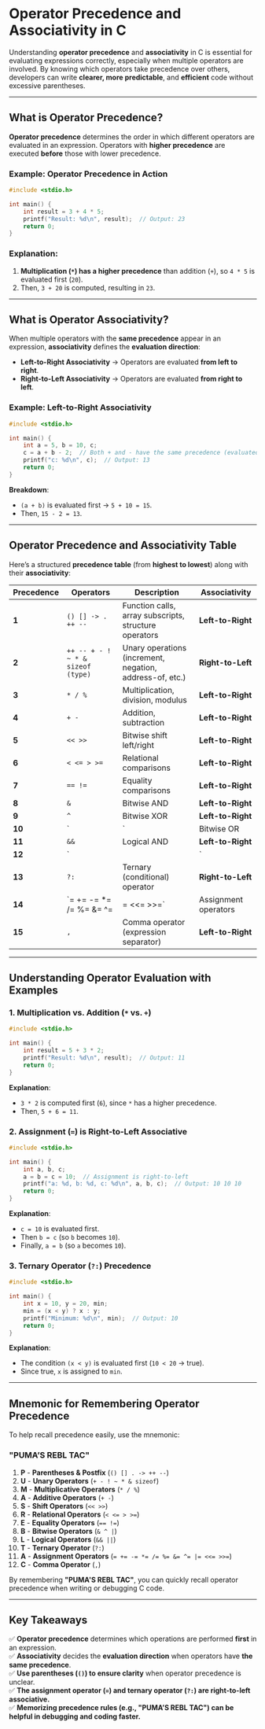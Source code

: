 # **Operator Precedence and Associativity in C**

Understanding **operator precedence** and **associativity** in C is essential for evaluating expressions correctly, especially when multiple operators are involved. By knowing which operators take precedence over others, developers can write **clearer, more predictable**, and **efficient** code without excessive parentheses.

---

## **What is Operator Precedence?**

**Operator precedence** determines the order in which different operators are evaluated in an expression. Operators with **higher precedence** are executed **before** those with lower precedence.

### **Example: Operator Precedence in Action**

```c
#include <stdio.h>

int main() {
    int result = 3 + 4 * 5;
    printf("Result: %d\n", result);  // Output: 23
    return 0;
}
```

### **Explanation**:

1. **Multiplication (`*`) has a higher precedence** than addition (`+`), so `4 * 5` is evaluated first (`20`).
2. Then, `3 + 20` is computed, resulting in `23`.

---

## **What is Operator Associativity?**

When multiple operators with the **same precedence** appear in an expression, **associativity** defines the **evaluation direction**:

- **Left-to-Right Associativity** → Operators are evaluated **from left to right**.
- **Right-to-Left Associativity** → Operators are evaluated **from right to left**.

### **Example: Left-to-Right Associativity**

```c
#include <stdio.h>

int main() {
    int a = 5, b = 10, c;
    c = a + b - 2;  // Both + and - have the same precedence (evaluated from left to right)
    printf("c: %d\n", c);  // Output: 13
    return 0;
}
```

**Breakdown**:

- `(a + b)` is evaluated first → `5 + 10 = 15`.
- Then, `15 - 2 = 13`.

---

## **Operator Precedence and Associativity Table**

Here’s a structured **precedence table** (from **highest to lowest**) along with their **associativity**:

| **Precedence** | **Operators**                     | **Description**                                          | **Associativity**    |
| -------------- | --------------------------------- | -------------------------------------------------------- | -------------------- |
| **1**          | `() [] -> . ++ --`                | Function calls, array subscripts, structure operators    | **Left-to-Right**    |
| **2**          | `++ -- + - ! ~ * & sizeof (type)` | Unary operations (increment, negation, address-of, etc.) | **Right-to-Left**    |
| **3**          | `* / %`                           | Multiplication, division, modulus                        | **Left-to-Right**    |
| **4**          | `+ -`                             | Addition, subtraction                                    | **Left-to-Right**    |
| **5**          | `<< >>`                           | Bitwise shift left/right                                 | **Left-to-Right**    |
| **6**          | `< <= > >=`                       | Relational comparisons                                   | **Left-to-Right**    |
| **7**          | `== !=`                           | Equality comparisons                                     | **Left-to-Right**    |
| **8**          | `&`                               | Bitwise AND                                              | **Left-to-Right**    |
| **9**          | `^`                               | Bitwise XOR                                              | **Left-to-Right**    |
| **10**         | `                                 | `                                                        | Bitwise OR           |
| **11**         | `&&`                              | Logical AND                                              | **Left-to-Right**    |
| **12**         | `                                 |                                                          | `                    |
| **13**         | `?:`                              | Ternary (conditional) operator                           | **Right-to-Left**    |
| **14**         | `= += -= *= /= %= &= ^=           | = <<= >>=`                                               | Assignment operators |
| **15**         | `,`                               | Comma operator (expression separator)                    | **Left-to-Right**    |

---

## **Understanding Operator Evaluation with Examples**

### **1. Multiplication vs. Addition (`*` vs. `+`)**

```c
#include <stdio.h>

int main() {
    int result = 5 + 3 * 2;
    printf("Result: %d\n", result);  // Output: 11
    return 0;
}
```

**Explanation**:

- `3 * 2` is computed first (`6`), since `*` has a higher precedence.
- Then, `5 + 6 = 11`.

### **2. Assignment (`=`) is Right-to-Left Associative**

```c
#include <stdio.h>

int main() {
    int a, b, c;
    a = b = c = 10;  // Assignment is right-to-left
    printf("a: %d, b: %d, c: %d\n", a, b, c);  // Output: 10 10 10
    return 0;
}
```

**Explanation**:

- `c = 10` is evaluated first.
- Then `b = c` (so `b` becomes `10`).
- Finally, `a = b` (so `a` becomes `10`).

### **3. Ternary Operator (`?:`) Precedence**

```c
#include <stdio.h>

int main() {
    int x = 10, y = 20, min;
    min = (x < y) ? x : y;
    printf("Minimum: %d\n", min);  // Output: 10
    return 0;
}
```

**Explanation**:

- The condition `(x < y)` is evaluated first (`10 < 20` → true).
- Since true, `x` is assigned to `min`.

---

## **Mnemonic for Remembering Operator Precedence**

To help recall precedence easily, use the mnemonic:

### **"PUMA’S REBL TAC"**

1. **P** - **Parentheses & Postfix** (`() [] . -> ++ --`)
2. **U** - **Unary Operators** (`+ - ! ~ * & sizeof`)
3. **M** - **Multiplicative Operators** (`* / %`)
4. **A** - **Additive Operators** (`+ -`)
5. **S** - **Shift Operators** (`<< >>`)
6. **R** - **Relational Operators** (`< <= > >=`)
7. **E** - **Equality Operators** (`== !=`)
8. **B** - **Bitwise Operators** (`& ^ |`)
9. **L** - **Logical Operators** (`&& ||`)
10. **T** - **Ternary Operator** (`?:`)
11. **A** - **Assignment Operators** (`= += -= *= /= %= &= ^= |= <<= >>=`)
12. **C** - **Comma Operator** (`,`)

By remembering **"PUMA'S REBL TAC"**, you can quickly recall operator precedence when writing or debugging C code.

---

## **Key Takeaways**

✅ **Operator precedence** determines which operations are performed **first** in an expression.  
✅ **Associativity** decides the **evaluation direction** when operators have **the same precedence**.  
✅ **Use parentheses (`()`) to ensure clarity** when operator precedence is unclear.  
✅ **The assignment operator (`=`) and ternary operator (`?:`) are right-to-left associative.**  
✅ **Memorizing precedence rules (e.g., "PUMA’S REBL TAC") can be helpful in debugging and coding faster.**

 
